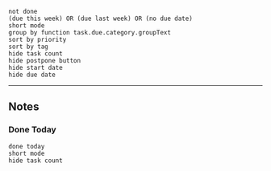 ```tasks 
not done 
(due this week) OR (due last week) OR (no due date)
short mode
group by function task.due.category.groupText
sort by priority
sort by tag 
hide task count
hide postpone button
hide start date
hide due date
```
----------------
## Notes 








### Done Today 
```tasks 
done today
short mode
hide task count
```

